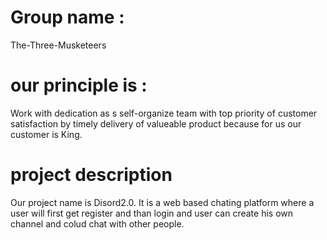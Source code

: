 # Group name :
The-Three-Musketeers
# our principle is : 
Work with dedication as s self-organize team with top priority of customer satisfaction by timely delivery of valueable product because for us our customer is King.
# project description
Our project name is Disord2.0. It is a web based chating platform where a user will first get register and than login and user can create his own channel and colud chat with other people.
